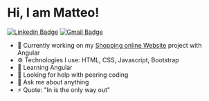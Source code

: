 # Hi, I am Matteo!

 [![Linkedin Badge](https://img.shields.io/badge/-Matteo_Russo-blue?style=flat-square&logo=Linkedin&logoColor=white&link=https://www.linkedin.com/in/mrmatteorusso//)](https://www.linkedin.com/in/mrmatteorusso/) [![Gmail Badge](https://img.shields.io/badge/-mrmatteorusso@gmail.com-c14438?style=flat-square&logo=Gmail&logoColor=white&link=mailto:mrmatteorusso@gmail.com)](mailto:mrmatteorusso@gmail.com)


- 🔭 Currently working on my [Shopping online Website](https://github.com/mrmatteorusso/angular-onlineshopping) project with Angular
- ⚙️ Technologies I use: HTML, CSS, Javascript, Bootstrap 
- 🌱 Learning Angular
- 🤔 Looking for help with peering coding
- 💬 Ask me about anything
- ⚡ Quote: "In is the only way out"
